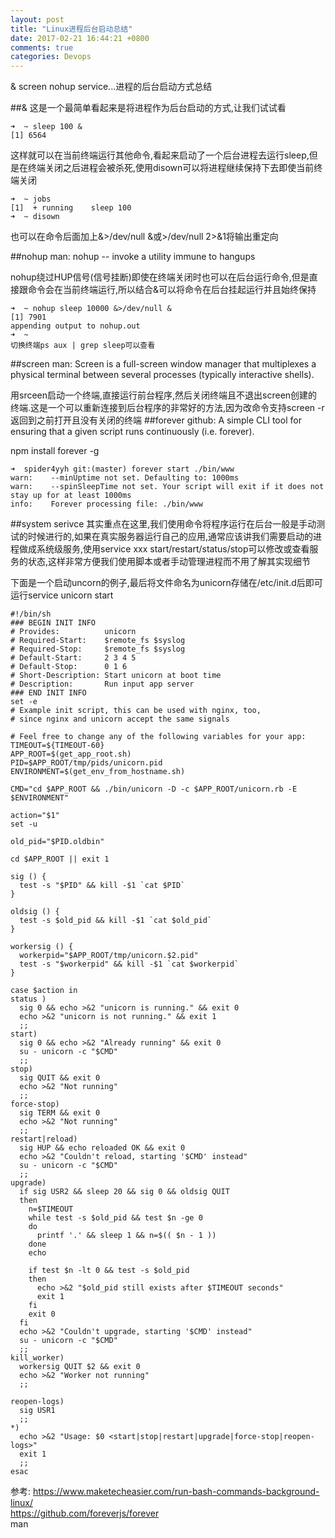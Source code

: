```yaml
---
layout: post
title: "Linux进程后台启动总结"
date: 2017-02-21 16:44:21 +0800
comments: true
categories: Devops
---
```

& screen nohup service...进程的后台启动方式总结
<!--more-->
##&
这是一个最简单看起来是将进程作为后台启动的方式,让我们试试看
```
➜  ~ sleep 100 &
[1] 6564
```
这样就可以在当前终端运行其他命令,看起来启动了一个后台进程去运行sleep,但是在终端关闭之后进程会被杀死,使用disown可以将进程继续保持下去即使当前终端关闭
```
➜  ~ jobs
[1]  + running    sleep 100
➜  ~ disown
```
也可以在命令后面加上&>/dev/null &或>/dev/null 2>&1将输出重定向

##nohup
man: nohup -- invoke a utility immune to hangups

nohup绕过HUP信号(信号挂断)即使在终端关闭时也可以在后台运行命令,但是直接跟命令会在当前终端运行,所以结合&可以将命令在后台挂起运行并且始终保持
```
➜  ~ nohup sleep 10000 &>/dev/null &
[1] 7901
appending output to nohup.out
➜  ~
切换终端ps aux | grep sleep可以查看
```

##screen
man: Screen  is  a  full-screen window manager that multiplexes a physical terminal between several processes (typically interactive shells).

用srceen启动一个终端,直接运行前台程序,然后关闭终端且不退出screen创建的终端.这是一个可以重新连接到后台程序的非常好的方法,因为改命令支持screen -r返回到之前打开且没有关闭的终端
##forever
github: A simple CLI tool for ensuring that a given script runs continuously (i.e. forever).

npm install forever -g
```
➜  spider4yyh git:(master) forever start ./bin/www
warn:    --minUptime not set. Defaulting to: 1000ms
warn:    --spinSleepTime not set. Your script will exit if it does not stay up for at least 1000ms
info:    Forever processing file: ./bin/www
```
##system serivce
其实重点在这里,我们使用命令将程序运行在后台一般是手动测试的时候进行的,如果在真实服务器运行自己的应用,通常应该讲我们需要启动的进程做成系统级服务,使用service xxx start/restart/status/stop可以修改或查看服务的状态,这样非常方便我们使用脚本或者手动管理进程而不用了解其实现细节

下面是一个启动uncorn的例子,最后将文件命名为unicorn存储在/etc/init.d后即可运行service unicorn start
```
#!/bin/sh
### BEGIN INIT INFO
# Provides:          unicorn
# Required-Start:    $remote_fs $syslog
# Required-Stop:     $remote_fs $syslog
# Default-Start:     2 3 4 5
# Default-Stop:      0 1 6
# Short-Description: Start unicorn at boot time
# Description:       Run input app server
### END INIT INFO
set -e
# Example init script, this can be used with nginx, too,
# since nginx and unicorn accept the same signals

# Feel free to change any of the following variables for your app:
TIMEOUT=${TIMEOUT-60}
APP_ROOT=$(get_app_root.sh)
PID=$APP_ROOT/tmp/pids/unicorn.pid
ENVIRONMENT=$(get_env_from_hostname.sh)

CMD="cd $APP_ROOT && ./bin/unicorn -D -c $APP_ROOT/unicorn.rb -E $ENVIRONMENT"

action="$1"
set -u

old_pid="$PID.oldbin"

cd $APP_ROOT || exit 1

sig () {
  test -s "$PID" && kill -$1 `cat $PID`
}

oldsig () {
  test -s $old_pid && kill -$1 `cat $old_pid`
}

workersig () {
  workerpid="$APP_ROOT/tmp/unicorn.$2.pid"
  test -s "$workerpid" && kill -$1 `cat $workerpid`
}

case $action in
status )
  sig 0 && echo >&2 "unicorn is running." && exit 0
  echo >&2 "unicorn is not running." && exit 1
  ;;
start)
  sig 0 && echo >&2 "Already running" && exit 0
  su - unicorn -c "$CMD"
  ;;
stop)
  sig QUIT && exit 0
  echo >&2 "Not running"
  ;;
force-stop)
  sig TERM && exit 0
  echo >&2 "Not running"
  ;;
restart|reload)
  sig HUP && echo reloaded OK && exit 0
  echo >&2 "Couldn't reload, starting '$CMD' instead"
  su - unicorn -c "$CMD"
  ;;
upgrade)
  if sig USR2 && sleep 20 && sig 0 && oldsig QUIT
  then
    n=$TIMEOUT
    while test -s $old_pid && test $n -ge 0
    do
      printf '.' && sleep 1 && n=$(( $n - 1 ))
    done
    echo

    if test $n -lt 0 && test -s $old_pid
    then
      echo >&2 "$old_pid still exists after $TIMEOUT seconds"
      exit 1
    fi
    exit 0
  fi
  echo >&2 "Couldn't upgrade, starting '$CMD' instead"
  su - unicorn -c "$CMD"
  ;;
kill_worker)
  workersig QUIT $2 && exit 0
  echo >&2 "Worker not running"
  ;;

reopen-logs)
  sig USR1
  ;;
*)
  echo >&2 "Usage: $0 <start|stop|restart|upgrade|force-stop|reopen-logs>"
  exit 1
  ;;
esac

```

参考:
https://www.maketecheasier.com/run-bash-commands-background-linux/  
https://github.com/foreverjs/forever  
man